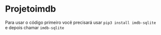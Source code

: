 # Projetoimdb

Para usar o código primeiro você precisará usar `pip3 install imdb-sqlite` e depois chamar `imdb-sqlite`

